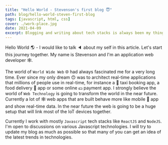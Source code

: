 ```yaml
---
title: "Hello World - Stevenson's first blog 😇"
path: blog/hello-world-steven-first-blog
tags: [javascript, html, css]
cover: ./work-place.jpg
date: 2021-04-09
excerpt: Blogging and writing about tech stacks is always been my thing. I like to experiment with different technologies and write my views on them. Web technologies has always been my passion. Check my blog for codebits on various web technologies.
---
```


Hello World 🌎 - I would like to talk 🔈 about my self in this article. Let's start this journey together. My name is Stevenson and I'm an application web developer 🕸️.

The world of `World Wide Web` 🌐 had always fascinated me for a very long time. Ever since my only dream 🙃 was to architect real-time applications that millions of people use in real-time, for instance a 🚗 taxi booking app, a food delivery 🍔 app or some online 💵 payment app. I strongly believe the world of `Web Technology` is going to transform the world in the near future. Currently a lot of 🕸️ web apps that are built behave more like mobile 📱 app and show real-time data. In the near future the web is going to be a huge setup that will link most of the IoT devices together.

Currently I work with mostly `Javascript` tech stacks like `ReactJS` and `NodeJS`. I'm open to discussions on various Javascript technologies. I will try to update my blog as much as possible so that many of you can get an idea of the latest trends in technologies.
